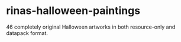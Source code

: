# rinas-halloween-paintings
46 completely original Halloween artworks in both resource-only and datapack format.
